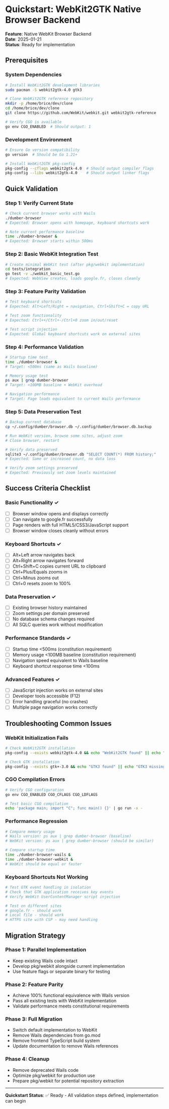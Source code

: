 # Quickstart: WebKit2GTK Native Browser Backend

**Feature**: Native WebKit Browser Backend  
**Date**: 2025-01-21  
**Status**: Ready for implementation

## Prerequisites

### System Dependencies
```bash
# Install WebKit2GTK development libraries
sudo pacman -S webkit2gtk-4.0 gtk3

# Clone WebKit2GTK reference repository
mkdir -p /home/brice/dev/clone
cd /home/brice/dev/clone
git clone https://github.com/WebKit/webkit.git webkit2gtk-reference

# Verify CGO is available
go env CGO_ENABLED  # Should output: 1
```

### Development Environment
```bash
# Ensure Go version compatibility
go version  # Should be Go 1.21+

# Install WebKit2GTK pkg-config
pkg-config --cflags webkit2gtk-4.0  # Should output compiler flags
pkg-config --libs webkit2gtk-4.0    # Should output linker flags
```

## Quick Validation

### Step 1: Verify Current State
```bash
# Check current browser works with Wails
./dumber-browser
# Expected: Browser opens with homepage, keyboard shortcuts work

# Note current performance baseline
time ./dumber-browser &
# Expected: Browser starts within 500ms
```

### Step 2: Basic WebKit Integration Test
```bash
# Create minimal WebKit test (after pkg/webkit implementation)
cd tests/integration
go test -v ./webkit_basic_test.go
# Expected: WebView creates, loads google.fr, closes cleanly
```

### Step 3: Feature Parity Validation  
```bash
# Test keyboard shortcuts
# Expected: Alt+Left/Right = navigation, Ctrl+Shift+C = copy URL

# Test zoom functionality  
# Expected: Ctrl++/Ctrl+-/Ctrl+0 zoom in/out/reset

# Test script injection
# Expected: Global keyboard shortcuts work on external sites
```

### Step 4: Performance Validation
```bash
# Startup time test
time ./dumber-browser &
# Target: <500ms (same as Wails baseline)

# Memory usage test  
ps aux | grep dumber-browser
# Target: <100MB baseline + WebKit overhead

# Navigation performance
# Target: Page loads equivalent to current Wails performance
```

### Step 5: Data Preservation Test
```bash
# Backup current database
cp ~/.config/dumber/browser.db ~/.config/dumber/browser.db.backup

# Run WebKit version, browse some sites, adjust zoom
# Close browser, restart

# Verify data preserved
sqlite3 ~/.config/dumber/browser.db "SELECT COUNT(*) FROM history;"
# Expected: Same or increased count, no data loss

# Verify zoom settings preserved  
# Expected: Previously set zoom levels maintained
```

## Success Criteria Checklist

### Basic Functionality ✓
- [ ] Browser window opens and displays correctly
- [ ] Can navigate to google.fr successfully  
- [ ] Page renders with full HTML5/CSS3/JavaScript support
- [ ] Browser window closes cleanly without errors

### Keyboard Shortcuts ✓
- [ ] Alt+Left arrow navigates back
- [ ] Alt+Right arrow navigates forward  
- [ ] Ctrl+Shift+C copies current URL to clipboard
- [ ] Ctrl+Plus/Equals zooms in
- [ ] Ctrl+Minus zooms out
- [ ] Ctrl+0 resets zoom to 100%

### Data Preservation ✓
- [ ] Existing browser history maintained
- [ ] Zoom settings per domain preserved
- [ ] No database schema changes required
- [ ] All SQLC queries work without modification

### Performance Standards ✓  
- [ ] Startup time <500ms (constitution requirement)
- [ ] Memory usage <100MB baseline (constitution requirement)
- [ ] Navigation speed equivalent to Wails baseline
- [ ] Keyboard shortcut response time <100ms

### Advanced Features ✓
- [ ] JavaScript injection works on external sites
- [ ] Developer tools accessible (F12)
- [ ] Error handling graceful (no crashes)
- [ ] Multiple page navigation works correctly

## Troubleshooting Common Issues

### WebKit Initialization Fails
```bash
# Check WebKit2GTK installation
pkg-config --exists webkit2gtk-4.0 && echo "WebKit2GTK found" || echo "WebKit2GTK missing"

# Check GTK installation
pkg-config --exists gtk+-3.0 && echo "GTK3 found" || echo "GTK3 missing"
```

### CGO Compilation Errors
```bash
# Verify CGO configuration
go env CGO_ENABLED CGO_CFLAGS CGO_LDFLAGS

# Test basic CGO compilation
echo 'package main; import "C"; func main() {}' | go run -x -
```

### Performance Regression
```bash
# Compare memory usage
# Wails version: ps aux | grep dumber-browser (baseline)  
# WebKit version: ps aux | grep dumber-browser (should be similar)

# Compare startup time  
time ./dumber-browser-wails &
time ./dumber-browser-webkit &
# WebKit should be equal or faster
```

### Keyboard Shortcuts Not Working
```bash
# Test GTK event handling in isolation
# Check that GTK application receives key events
# Verify WebKit UserContentManager script injection

# Test on different sites
# google.fr - should work
# Local file - should work  
# HTTPS site with CSP - may need handling
```

## Migration Strategy

### Phase 1: Parallel Implementation
- Keep existing Wails code intact
- Develop pkg/webkit alongside current implementation
- Use feature flags or separate binary for testing

### Phase 2: Feature Parity
- Achieve 100% functional equivalence with Wails version
- Pass all existing tests with WebKit implementation
- Validate performance meets constitutional requirements

### Phase 3: Full Migration  
- Switch default implementation to WebKit
- Remove Wails dependencies from go.mod
- Remove frontend TypeScript build system
- Update documentation to remove Wails references

### Phase 4: Cleanup
- Remove deprecated Wails code
- Optimize pkg/webkit for production use
- Prepare pkg/webkit for potential repository extraction

---

**Quickstart Status**: ✅ Ready - All validation steps defined, implementation can begin
